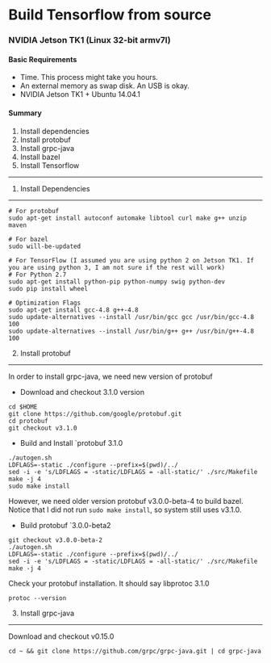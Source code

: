 Build Tensorflow from source
============================

### NVIDIA Jetson TK1 (Linux 32-bit armv7l)

#### Basic Requirements
* Time. This process might take you hours.
* An external memory as swap disk. An USB is okay.
* NVIDIA Jetson TK1 + Ubuntu 14.04.1

#### Summary
1. Install dependencies
2. Install protobuf
3. Install grpc-java
4. Install bazel
5. Install Tensorflow



-----------------------
1. Install Dependencies
-----------------------

```shell
# For protobuf
sudo apt-get install autoconf automake libtool curl make g++ unzip maven

# For bazel
sudo will-be-updated

# For TensorFlow (I assumed you are using python 2 on Jetson TK1. If you are using python 3, I am not sure if the rest will work)
# For Python 2.7
sudo apt-get install python-pip python-numpy swig python-dev
sudo pip install wheel

# Optimization Flags
sudo apt-get install gcc-4.8 g++-4.8
sudo update-alternatives --install /usr/bin/gcc gcc /usr/bin/gcc-4.8 100
sudo update-alternatives --install /usr/bin/g++ g++ /usr/bin/g++-4.8 100
```

2. Install protobuf
-------------------

In order to install grpc-java, we need new version of protobuf
 * Download and checkout 3.1.0 version
```shell
cd $HOME
git clone https://github.com/google/protobuf.git
cd protobuf
git checkout v3.1.0
```
 * Build and Install `protobuf 3.1.0 
```shell
./autogen.sh
LDFLAGS=-static ./configure --prefix=$(pwd)/../
sed -i -e 's/LDFLAGS = -static/LDFLAGS = -all-static/' ./src/Makefile
make -j 4
sudo make install
```

However, we need older version protobuf v3.0.0-beta-4 to build bazel. Notice that I did not run `sudo make install`, so system still uses v3.1.0. 
 * Build protobuf `3.0.0-beta2
```shell
git checkout v3.0.0-beta-2
./autogen.sh
LDFLAGS=-static ./configure --prefix=$(pwd)/../
sed -i -e 's/LDFLAGS = -static/LDFLAGS = -all-static/' ./src/Makefile
make -j 4
```
Check your protobuf installation. It should say libprotoc 3.1.0
```shell
protoc --version
```

3. Install grpc-java
--------------------

Download and checkout v0.15.0
```shell
cd ~ && git clone https://github.com/grpc/grpc-java.git | cd grpc-java


```
